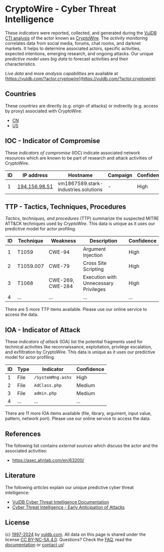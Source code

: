 # CryptoWire - Cyber Threat Intelligence

These _indicators_ were reported, collected, and generated during the [VulDB CTI analysis](https://vuldb.com/?kb.cti) of the actor known as [CryptoWire](https://vuldb.com/?actor.cryptowire). The _activity monitoring_ correlates data from social media, forums, chat rooms, and darknet markets. It helps to determine associated actors, specific activities, expected intentions, emerging research, and ongoing attacks. Our unique _predictive model_ uses _big data_ to forecast activities and their characteristics.

_Live data_ and more _analysis capabilities_ are available at [https://vuldb.com/?actor.cryptowire](https://vuldb.com/?actor.cryptowire)

## Countries

These _countries_ are directly (e.g. origin of attacks) or indirectly (e.g. access by proxy) associated with CryptoWire:

* [CN](https://vuldb.com/?country.cn)
* [US](https://vuldb.com/?country.us)

## IOC - Indicator of Compromise

These _indicators of compromise_ (IOC) indicate associated network resources which are known to be part of research and attack activities of CryptoWire.

ID | IP address | Hostname | Campaign | Confidence
-- | ---------- | -------- | -------- | ----------
1 | [194.156.98.51](https://vuldb.com/?ip.194.156.98.51) | vm1867589.stark-industries.solutions | - | High

## TTP - Tactics, Techniques, Procedures

_Tactics, techniques, and procedures_ (TTP) summarize the suspected MITRE ATT&CK techniques used by _CryptoWire_. This data is unique as it uses our predictive model for actor profiling.

ID | Technique | Weakness | Description | Confidence
-- | --------- | -------- | ----------- | ----------
1 | T1059 | CWE-94 | Argument Injection | High
2 | T1059.007 | CWE-79 | Cross Site Scripting | High
3 | T1068 | CWE-269, CWE-284 | Execution with Unnecessary Privileges | High
4 | ... | ... | ... | ...

There are 5 more TTP items available. Please use our online service to access the data.

## IOA - Indicator of Attack

These _indicators of attack_ (IOA) list the potential fragments used for technical activities like reconnaissance, exploitation, privilege escalation, and exfiltration by CryptoWire. This data is unique as it uses our predictive model for actor profiling.

ID | Type | Indicator | Confidence
-- | ---- | --------- | ----------
1 | File | `/SystemMng.ashx` | High
2 | File | `AdClass.php` | Medium
3 | File | `admin.php` | Medium
4 | ... | ... | ...

There are 11 more IOA items available (file, library, argument, input value, pattern, network port). Please use our online service to access the data.

## References

The following list contains _external sources_ which discuss the actor and the associated activities:

* https://asec.ahnlab.com/en/63200/

## Literature

The following _articles_ explain our unique predictive cyber threat intelligence:

* [VulDB Cyber Threat Intelligence Documentation](https://vuldb.com/?kb.cti)
* [Cyber Threat Intelligence - Early Anticipation of Attacks](https://www.scip.ch/en/?labs.20201022)

## License

(c) [1997-2024](https://vuldb.com/?kb.changelog) by [vuldb.com](https://vuldb.com/?kb.about). All data on this page is shared under the license [CC BY-NC-SA 4.0](https://creativecommons.org/licenses/by-nc-sa/4.0/). Questions? Check the [FAQ](https://vuldb.com/?kb.faq), read the [documentation](https://vuldb.com/?kb) or [contact us](https://vuldb.com/?contact)!
